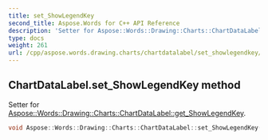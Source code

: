 ```yaml
---
title: set_ShowLegendKey
second_title: Aspose.Words for C++ API Reference
description: 'Setter for Aspose::Words::Drawing::Charts::ChartDataLabel::get_ShowLegendKey.'
type: docs
weight: 261
url: /cpp/aspose.words.drawing.charts/chartdatalabel/set_showlegendkey/
---
```

## ChartDataLabel.set_ShowLegendKey method


Setter for [Aspose::Words::Drawing::Charts::ChartDataLabel::get_ShowLegendKey](../get_showlegendkey/).

```cpp
void Aspose::Words::Drawing::Charts::ChartDataLabel::set_ShowLegendKey(bool value)
```

